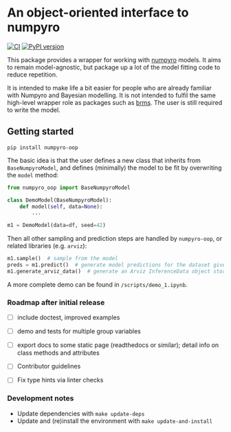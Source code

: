 # An object-oriented interface to numpyro

[![CI](https://github.com/ag-perception-wallis-lab/numpyro-oop/actions/workflows/pytest.yml/badge.svg)](https://github.com/ag-perception-wallis-lab/numpyro-oop/actions/workflows/pytest.yml)
[![PyPI version](https://badge.fury.io/py/numpyro-oop.svg)](https://badge.fury.io/py/numpyro-oop)

This package provides a wrapper for working with [numpyro](https://num.pyro.ai/) models.
It aims to remain model-agnostic, but package up a lot of the model fitting code to reduce repetition.

It is intended to make life a bit easier for people who are already familiar with Numpyro and Bayesian modelling.
It is not intended to fulfil the same high-level wrapper role as packages such as [brms](https://paul-buerkner.github.io/brms/).
The user is still required to write the model.

## Getting started

```
pip install numpyro-oop
```

The basic idea is that the user defines a new class that inherits from `BaseNumpyroModel`, 
and defines (minimally) the model to be fit by overwriting the `model` method:

```python
from numpyro_oop import BaseNumpyroModel

class DemoModel(BaseNumpyroModel):
    def model(self, data=None):
        ...

m1 = DemoModel(data=df, seed=42)
```

Then all other sampling and prediction steps are handled by `numpyro-oop`, or related libraries (e.g. `arviz`):

```python
m1.sample()  # sample from the model
preds = m1.predict()  # generate model predictions for the dataset given at initialization, or pass a new dataset
m1.generate_arviz_data()  # generate an Arviz InferenceData object stored in self.arviz_data
```

A more complete demo can be found in `/scripts/demo_1.ipynb`.

### Roadmap after initial release

- [ ] include doctest, improved examples
- [ ] demo and tests for multiple group variables
- [ ] export docs to some static page (readthedocs or similar); detail info on class methods and attributes
- [ ] Contributor guidelines
- [ ] Fix type hints via linter checks


### Development notes

- Update dependencies with `make update-deps`
- Update and (re)install the environment with `make update-and-install`



